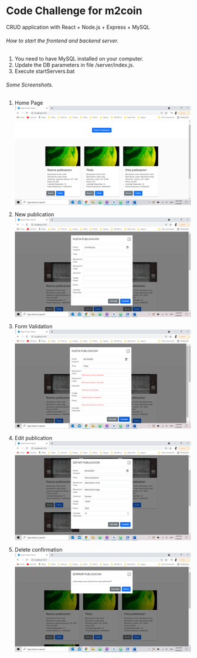 # Code Challenge for m2coin
 CRUD application with React + Node.js + Express + MySQL

###### How to start the frontend and backend server.
 1. You need to have MySQL installed on your computer.
 2. Update the DB parameters in file /server/index.js.
 3. Execute startServers.bat

###### Some Screenshots.
1. Home Page
![home](/screenshots/home.png)

2. New publication
![new](/screenshots/new.png)

3. Form Validation
![validation](/screenshots/validation.png)

4. Edit publication
![edit](/screenshots/edit.png)

5. Delete confirmation
![delete](/screenshots/confirm_delete.png)
